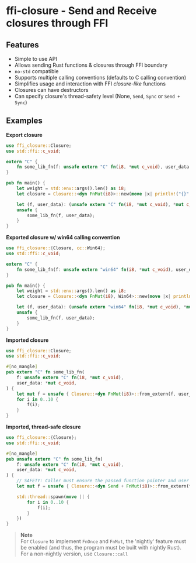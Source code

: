 # ffi-closure - Send and Receive closures through FFI

## Features

- Simple to use API
- Allows sending Rust functions & closures through FFI boundary
- `no-std` compatible
- Supports multiple calling conventions (defaults to C calling convention)
- Simplifies usage and interaction with FFI _closure-like_ functions
- Closures can have destructors
- Can specify closure's thread-safety level (None, `Send`, `Sync` or `Send + Sync`)

## Examples

**Export closure**

```rust
use ffi_closure::Closure;
use std::ffi::c_void;

extern "C" {
    fn some_lib_fn(f: unsafe extern "C" fn(i8, *mut c_void), user_data: *mut c_void);
}

pub fn main() {
    let weight = std::env::args().len() as i8;
    let closure = Closure::<dyn FnMut(i8)>::new(move |x| println!("{}", x * weight));

    let (f, user_data): (unsafe extern "C" fn(i8, *mut c_void), *mut c_void) = closure.as_extern_parts();
    unsafe {
        some_lib_fn(f, user_data);
    }
}

```

**Exported closure w/ win64 calling convention**

```rust
use ffi_closure::{Closure, cc::Win64};
use std::ffi::c_void;

extern "C" {
    fn some_lib_fn(f: unsafe extern "win64" fn(i8, *mut c_void), user_data: *mut c_void);
}

pub fn main() {
    let weight = std::env::args().len() as i8;
    let closure = Closure::<dyn FnMut(i8), Win64>::new(move |x| println!("{}", x * weight));

    let (f, user_data): (unsafe extern "win64" fn(i8, *mut c_void), *mut c_void) = closure.as_extern_parts();
    unsafe {
        some_lib_fn(f, user_data);
    }
}
```

**Imported closure**

```rust
use ffi_closure::Closure;
use std::ffi::c_void;

#[no_mangle]
pub extern "C" fn some_lib_fn(
    f: unsafe extern "C" fn(i8, *mut c_void),
    user_data: *mut c_void,
) {
    let mut f = unsafe { Closure::<dyn FnMut(i8)>::from_extern(f, user_data, None) };
    for i in 0..10 {
        f(i);
    }
}

```

**Imported, thread-safe closure**

```rust
use ffi_closure::{Closure};
use std::ffi::c_void;

#[no_mangle]
pub unsafe extern "C" fn some_lib_fn(
    f: unsafe extern "C" fn(i8, *mut c_void),
    user_data: *mut c_void,
) {
    // SAFETY: Caller must ensure the passed function pointer and user data are thread-safe.
    let mut f = unsafe { Closure::<dyn Send + FnMut(i8)>::from_extern(f, user_data, None) };

    std::thread::spawn(move || {
        for i in 0..10 {
            f(i);
        }
    })
}

```

> **Note**\
> For `Closure` to implement `FnOnce` and `FnMut`, the 'nightly' feature must be enabled (and thus, the program must be built with nightly Rust).
> For a non-nightly version, use `Closure::call`
